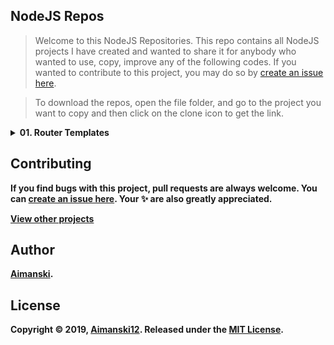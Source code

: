 ## NodeJS Repos

> Welcome to this NodeJS Repositories. This repo contains all NodeJS projects I have created and wanted to share it for anybody who wanted to use, copy, improve any of the following codes. If you wanted to contribute to this project, you may do so by [create an issue here](https://github.com/Aimanski12/book-worm/issues/new).

> To download the repos, open the file folder, and go to the project you want to copy and then click on the clone icon to get the link. 


<details>
  <summary><strong>01. Router Templates<strong></summary>
  
  ### OverView 
  
  > This repos contains a basic nodejs boilerplate which includes routing, uploading files, and basic heroku setup.
  <br>
</details>


## Contributing

If you find bugs with this project, pull requests are always welcome. You can [create an issue here](https://github.com/Aimanski12/NodeJS-Repo/issues/new).
Your :sparkles: are also greatly appreciated.

[View other projects](https://github.com/Aimanski12/web_dev_projects)

## Author

[Aimanski](http://bit.ly/aiman-profile-github).

## License 

Copyright © 2019, [Aimanski12](http://bit.ly/aiman-profile-github).
Released under the [MIT License](LICENSE).
